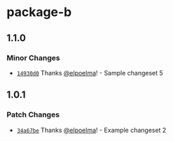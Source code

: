 # package-b

## 1.1.0

### Minor Changes

- [`14930d0`](https://github.com/elpoelma/changesets-playground/commit/14930d07c930b0aea57bec151732ad45216cef75) Thanks [@elpoelma](https://github.com/elpoelma)! - Sample changeset 5

## 1.0.1

### Patch Changes

- [`34a67be`](https://github.com/elpoelma/changesets-playground/commit/34a67bee2a01fa30d09712865ccbc7922e3e7570) Thanks [@elpoelma](https://github.com/elpoelma)! - Example changeset 2
